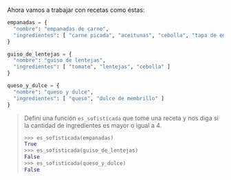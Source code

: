 Ahora vamos a trabajar con recetas como éstas: 

```python
empanadas = {
  "nombre": "empanadas de carne",
  "ingredientes": [ "carne picada", "aceitunas", "cebolla", "tapa de empanadas" ]
}

guiso_de_lentejas = {
  "nombre": "guiso de lentejas",
  "ingredientes": [ "tomate", "lentejas", "cebolla" ]
}

queso_y_dulce = {
  "nombre": "queso y dulce",
  "ingredientes": [ "queso", "dulce de membrillo" ]
}
```

> Definí una función `es_sofisticada` que tome una receta y nos diga si la cantidad de ingredientes es mayor o igual a 4. 
> 
> ```python
> >>> es_sofisticada(empanadas)
> True
> >>> es_sofisticada(guiso_de_lentejas)
> False
> >>> es_sofisticada(queso_y_dulce)
> False
> ```